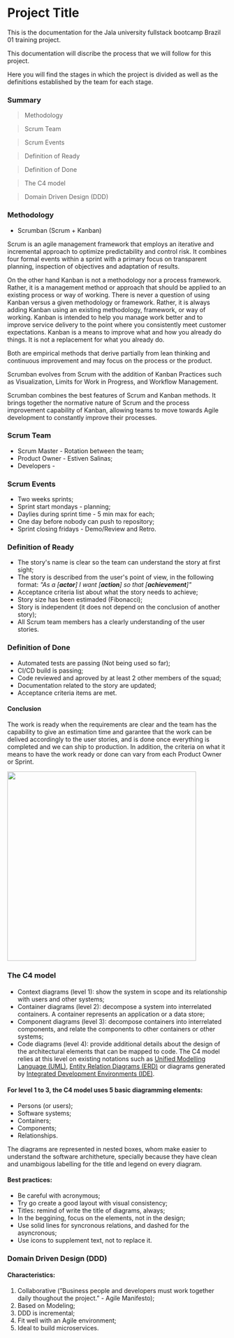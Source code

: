 # Project Title

This is the documentation for the Jala university fullstack bootcamp Brazil 01 training project.

This documentation will discribe the process that we will follow for this project.

Here you will find the stages in which the project is divided as well as the definitions established by the team for each stage.

### Summary

> Methodology

> Scrum Team

> Scrum Events

> Definition of Ready

> Definition of Done

> The C4 model

> Domain Driven Design (DDD)

### Methodology

 - Scrumban (Scrum + Kanban)

Scrum is an agile management framework that employs an iterative and incremental approach to optimize predictability and control risk. It combines four formal events within a sprint with a primary focus on transparent planning, inspection of objectives and adaptation of results.

On the other hand Kanban is not a methodology nor a process framework.
Rather, it is a management method or approach that should be
applied to an existing process or way of working. There is never
a question of using Kanban versus a given methodology or
framework. Rather, it is always adding Kanban using an existing
methodology, framework, or way of working. Kanban is intended
to help you manage work better and to improve service
delivery to the point where you consistently meet customer
expectations. Kanban is a means to improve what and how you
already do things. It is not a replacement for what you already
do.

Both are empirical methods that derive partially from lean thinking and continuous improvement and may focus on the process or the product.

Scrumban evolves from Scrum with the addition of Kanban Practices such as Visualization, Limits for Work in Progress, and Workflow Management.

Scrumban combines the best features of Scrum and Kanban methods. It brings together the normative nature of Scrum and the process improvement capability of Kanban, allowing teams to move towards Agile development to constantly improve their processes.

### Scrum Team

- Scrum Master - Rotation between the team;
- Product Owner - Estiven Salinas;
- Developers -

### Scrum Events

- Two weeks sprints;
- Sprint start mondays - planning;
- Daylies during sprint time - 5 min max for each;
- One day before nobody can push to repository;
- Sprint closing fridays - Demo/Review and Retro.

### Definition of Ready

- The story's name is clear so the team can understand the story at first sight;
- The story is described from the user's point of view, in the following format:
  _"As a [**actor**] I want [**action**] so that [**achievement**]"_
- Acceptance criteria list about what the story needs to achieve;
- Story size has been estimaded (Fibonacci);
- Story is independent (it does not depend on the conclusion of another story);
- All Scrum team members has a clearly understanding of the user stories.

### Definition of Done

- Automated tests are passing (Not being used so far);
- CI/CD build is passing;
- Code reviewed and aproved by at least 2 other members of the squad;
- Documentation related to the story are updated;
- Acceptance criteria items are met.

#### Conclusion
The work is ready when the requirements are clear and the team has the capability to give an estimation time and garantee that the work can be delived accordingly to the user stories, and is done once everything is completed and we can ship to production. In addition, the criteria on what it means to have the work ready or done can vary from each Product Owner or Sprint.

<img align="center" src="https://media-exp1.licdn.com/dms/image/C5112AQGYdPwuKG4yPw/article-inline_image-shrink_1000_1488/0/1520249448903?e=1672876800&v=beta&t=c82mrrLHU2HAQB4YxAIp5DBHlskfREpHUcpyWPDjORE" width="432"></img>

### The C4 model

#### 

- Context diagrams (level 1): show the system in scope and its relationship with users and other systems;
- Container diagrams (level 2): decompose a system into interrelated containers. A container represents an application or a data store;
- Component diagrams (level 3): decompose containers into interrelated components, and relate the components to other containers or other systems;
- Code diagrams (level 4): provide additional details about the design of the architectural elements that can be mapped to code. The C4 model relies at this level on existing notations such as [Unified Modelling Language (UML)](https://en.wikipedia.org/wiki/Unified_Modeling_Language), [Entity Relation Diagrams (ERD)](https://en.wikipedia.org/wiki/Entity%E2%80%93relationship_model) or diagrams generated by [Integrated Development Environments (IDE)](https://en.wikipedia.org/wiki/Integrated_development_environment).

#### For level 1 to 3, the C4 model uses 5 basic diagramming elements: 

- Persons (or users);
- Software systems;
- Containers;
- Components;
- Relationships.

The diagrams are represented in nested boxes, whom make easier to understand the software architheture, specially because they have clean and unambigous labelling for the title and legend on every diagram.

#### Best practices:

- Be careful with acronymous;
- Try go create a good layout with visual consistency;
- Titles: remind of write the title of diagrams, always;
- In the beggining, focus on the elements, not in the design;
- Use solid lines for syncronous relations, and dashed for the asyncronous;
- Use icons to supplement text, not to replace it.

### Domain Driven Design (DDD)

#### Characteristics:

1. Collaborative (”Business people and developers must work together daily thoughout the project.” - Agile Manifesto);
2. Based on Modeling;
3. DDD is incremental;
4. Fit well with an Agile environment;
5. Ideal to build microservices.
